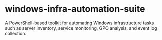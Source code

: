 # windows-infra-automation-suite
A PowerShell-based toolkit for automating Windows infrastructure tasks such as server inventory, service monitoring, GPO analysis, and event log collection.
